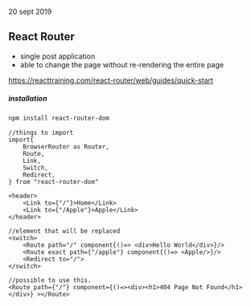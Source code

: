 20 sept 2019

## React Router

- single post application
- able to change the page without re-rendering the entire page 

https://reacttraining.com/react-router/web/guides/quick-start

##### installation

```bash
npm install react-router-dom
```



```react
//things to import
import{
    BrowserRouter as Router,
    Route,
    Link, 
    Switch, 
    Redirect,
} from "react-router-dom"
```



```react
<header>
    <Link to={"/"}>Home</Link>
    <Link to={"/Apple"}>Apple</Link>
</header>

//element that will be replaced
<switch>
    <Route path="/" component{()=> <div>Hello World</div>}/>
    <Route exact path={"/apple"} component{()=> <Apple/>}/>
    <Redirect to="/">
</switch>
        
//possible to use this.        
<Route path={"/"} component={()=><div><h1>404 Page Not Found</h1></div>} ></Route>
```



